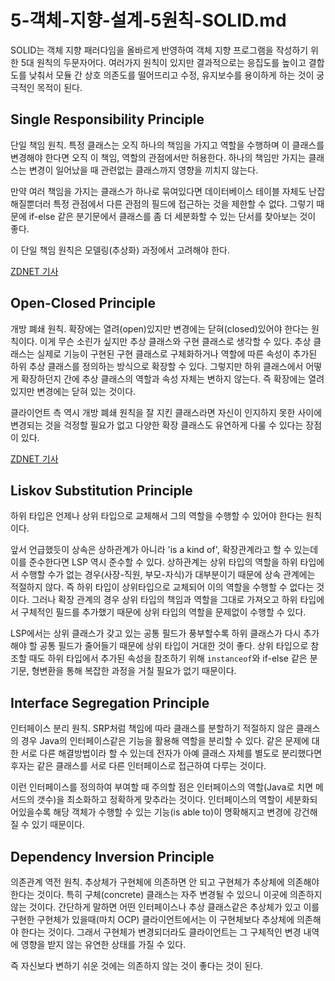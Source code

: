 # 5-객체-지향-설계-5원칙-SOLID.md
SOLID는 객체 지향 패러다임을 올바르게 반영하여 객체 지향 프로그램을 작성하기 위한 5대 원칙의 두문자어다.
여러가지 원칙이 있지만 결과적으로는 응집도를 높이고 결합도를 낮춰서 모듈 간 상호 의존도를 떨어뜨리고 수정, 유지보수를 용이하게 하는 것이 궁극적인 목적이 된다.

## Single Responsibility Principle
단일 책임 원칙. 특정 클래스는 오직 하나의 책임을 가지고 역할을 수행하며 이 클래스를 변경해야 한다면 오직 이 책임, 역할의 관점에서만 허용한다.
하나의 책임만 가지는 클래스는 변경이 일어났을 때 관련없는 클래스까지 영향을 끼치지 않는다.

만약 여러 책임을 가지는 클래스가 하나로 묶여있다면 데이터베이스 테이블 자체도 난잡해질뿐더러 특정 관점에서 다른 관점의 필드에 접근하는 것을 제한할 수 없다.
그렇기 때문에 if-else 같은 분기문에서 클래스를 좀 더 세분화할 수 있는 단서를 찾아보는 것이 좋다.

이 단일 책임 원칙은 모델링(추상화) 과정에서 고려해야 한다.

[ZDNET 기사](https://zdnet.co.kr/view/?no=00000039135552)

## Open-Closed Principle
개방 폐쇄 원칙. 확장에는 열려(open)있지만 변경에는 닫혀(closed)있어야 한다는 원칙이다.
이게 무슨 소린가 싶지만 추상 클래스와 구현 클래스로 생각할 수 있다. 추상 클래스는 실제로 기능이 구현된 구현 클래스로 구체화하거나 역할에 따른 속성이 추가된
하위 추상 클래스를 정의하는 방식으로 확장할 수 있다. 그렇지만 하위 클래스에서 어떻게 확장하던지 간에 추상 클래스의 역할과 속성 자체는 변하지 않는다.
즉 확장에는 열려 있지만 변경에는 닫혀 있는 것이다.

클라이언트 측 역시 개방 폐쇄 원칙을 잘 지킨 클래스라면 자신이 인지하지 못한 사이에 변경되는 것을 걱정할 필요가 없고 다양한 확장 클래스도 유연하게 다룰 수 있다는 장점이 있다.

[ZDNET 기사](https://zdnet.co.kr/view/?no=00000039134727)

## Liskov Substitution Principle
하위 타입은 언제나 상위 타입으로 교체해서 그의 역할을 수행할 수 있어야 한다는 원칙이다.

앞서 언급했듯이 상속은 상하관계가 아니라 'is a kind of', 확장관계라고 할 수 있는데 이를 준수한다면 LSP 역시 준수할 수 있다.
상하관계는 상위 타입의 역할을 하위 타입에서 수행할 수가 없는 경우(사장-직원, 부모-자식)가 대부분이기 때문에 상속 관계에는 적절하지 않다. 즉 하위 타입이 상위타입으로
교체되어 이의 역할을 수행할 수 없다는 것이다. 그러나 확장 관계의 경우 상위 타입의 책임과 역할을 그대로 가져오고 하위 타입에서 구체적인 필드를 추가했기 때문에
상위 타입의 역할을 문제없이 수행할 수 있다.

LSP에서는 상위 클래스가 갖고 있는 공통 필드가 풍부할수록 하위 클래스가 다시 추가해야 할 공통 필드가 줄어들기 때문에 상위 타입이 거대한 것이 좋다.
상위 타입으로 참조할 때도 하위 타입에서 추가된 속성을 참조하기 위해 `instanceof`와 if-else 같은 분기문, 형변환을 통해 복잡한 과정을 거칠 필요가 없기 때문이다.

## Interface Segregation Principle
인터페이스 분리 원칙. SRP처럼 책임에 따라 클래스를 분할하기 적절하지 않은 클래스의 경우 Java의 인터페이스같은 기능을 활용해 역할을 분리할 수 있다.
같은 문제에 대한 서로 다른 해결방법이라 할 수 있는데 전자가 아예 클래스 자체를 별도로 분리했다면 후자는 같은 클래스를 서로 다른 인터페이스로 접근하여 다루는 것이다.

이런 인터페이스를 정의하여 부여할 때 주의할 점은 인터페이스의 역할(Java로 치면 메서드의 갯수)을 최소화하고 정확하게 맞추라는 것이다. 인터페이스의 역할이 세분화되어있을수록
해당 객체가 수행할 수 있는 기능(is able to)이 명확해지고 변경에 강건해질 수 있기 때문이다.

## Dependency Inversion Principle
의존관계 역전 원칙. 추상체가 구현체에 의존하면 안 되고 구현체가 추상체에 의존해야 한다는 것이다. 특히 구체(concrete) 클래스는 자주 변경될 수 있으니 이곳에 의존하지 않는 것이다.
간단하게 말하면 어떤 인터페이스나 추상 클래스같은 추상체가 있고 이를 구현한 구현체가 있을때(마치 OCP) 클라이언트에서는 이 구현체보다 추상체에 의존해야 한다는 것이다. 그래서
구현체가 변경되더라도 클라이언트는 그 구체적인 변경 내역에 영향을 받지 않는 유연한 상태를 가질 수 있다.

즉 자신보다 변하기 쉬운 것에는 의존하지 않는 것이 좋다는 것이 된다.
